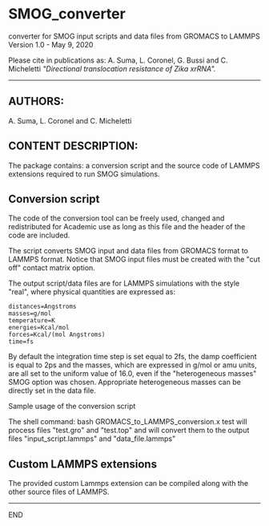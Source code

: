 # SMOG_converter
converter for SMOG input scripts and data files from GROMACS to LAMMPS
Version 1.0 - May 9, 2020 

Please cite in publications as:
A. Suma, L. Coronel, G. Bussi and C. Micheletti
_"Directional translocation resistance of Zika xrRNA"._
_____________________________________________________

AUTHORS:
--------
A. Suma, L. Coronel and C. Micheletti

CONTENT DESCRIPTION:
--------------------

The package contains:
    a conversion script and 
    the source code of LAMMPS extensions required to run SMOG simulations.


Conversion script
-----------------
The code of the conversion tool can be freely used, changed and redistributed for Academic use as long as this file and the header of the code are included.


The script converts SMOG input and data files from GROMACS format to LAMMPS format.
Notice that SMOG input files must be created with the "cut off" contact matrix option.

The output script/data files are for LAMMPS simulations with the style "real", where physical quantities are expressed as:

    distances=Angstroms
    masses=g/mol
    temperature=K
    energies=Kcal/mol
    forces=Kcal/(mol Angstroms)
    time=fs

By default the integration time step is set equal to 2fs, the damp coefficient is equal to 2ps and the masses, which are expressed in g/mol or amu units, are all set to the uniform value of 16.0, even if the "heterogeneous masses" SMOG option was chosen. Appropriate heterogeneous masses can be directly set in the data file.


Sample usage of the conversion script

The shell command:
    bash GROMACS_to_LAMMPS_conversion.x test
will process files "test.gro" and "test.top" and will convert them to the output files "input_script.lammps" and "data_file.lammps"



Custom LAMMPS extensions
------------------------

The provided custom Lammps extension can be compiled along with the other source files of LAMMPS.

_____________________________________________________
END

